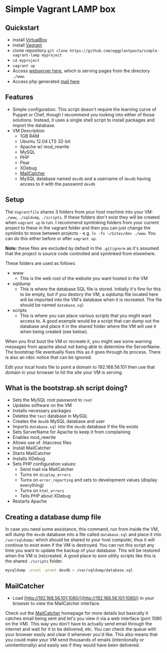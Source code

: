 # Simple Vagrant LAMP box

## Quickstart
- install [VirtualBox](https://www.virtualbox.org/wiki/Downloads)
- install [Vagrant](http://www.vagrantup.com/downloads.html)
- clone repository `git clone https://github.com/eggplantpasta/simple-vagrant-lamp myproject`
- `cd myproject`
- `vagrant up`
- Access [webserver here](http://192.168.56.101), which is serving pages from the directory `./www`.
- Access php generated [mail here](http://192.168.56.101:1080/)

## Features
- Simple configuration.  This script doesn't require the learning curve of Puppet or Chef, though I recommend you looking into either of those solutions.  Instead, it uses a single shell script to install packages and import the database.
- VM Description
	- 1GB RAM
	- Ubuntu 12.04 LTS 32-bit
	- Apache w/ mod_rewrite
	- MySQL
	- PHP
	- Pear
	- XDebug
	- [MailCatcher](http://mailcatcher.me/)
	- MySQL database named `devdb` and a username of `devdb` having access to it with the password `devdb`

## Setup
The `Vagrantfile` shares 3 folders from your host machine into your VM: `./www`, `./sqldump`, `./scripts`.  If these folders don't exist they will be created when `vagrant up` is run. I recommend symlinking folders from your current project to these in the vagrant folder and then you can just change the symlinks to move between projects - e.g. `ln -fs ~/Sites/dev ./www`. You can do this either before or after `vagrant up`.

**Note:** these files are excluded by default in the `.gitignore` as it's assumed that  the project is source code controlled and symlinked from elsewhere.

These folders are used as follows:
- www
	- This is the web root of the website you want hosted in the VM
- sqldump
	- This is where the database SQL file is stored.  Initially it's fine for this to be empty, but if you destory the VM, a sqldump file located here will be imported into the VM's database when it is recreated.  The file should be named `database.sql`
- scripts
	- This is where you can place various scripts that you might want access to.  A good example would be a script that can dump out the database and place it in the shared folder where the VM will use it when being created (see below).

When you first boot the VM or recreate it, you might see some warning messages from apache about not being able to determine the ServerName.  The bootstrap file eventually fixes this as it goes through its process.  There is also an rdoc notice that can be ignored.

Edit your local hosts file to point a domain to 192.168.56.101 then use that domain in your browser to hit the site your VM is serving.

## What is the bootstrap.sh script doing?
- Sets the MySQL root password to `root`
- Updates software on the VM
- Installs necessary packages
- Deletes the `test` database in MySQL
- Creates the `devdb` MySQL database and user
- Imports `database.sql` into the `devdb` database if the file exists
- Sets ServerName for Apache to keep it from complaining
- Enables mod_rewrite
- Allows use of .htaccess files
- Install MailCatcher
- Starts MailCatcher
- Installs XDebug
- Sets PHP configuration values:
	- Send mail via MailCatcher
	- Turns on `display_errors`
	- Turns on `error_reporting` and sets to development values (display everything)
	- Turns on `html_errors`
	- Tells PHP about XDebug
- Restarts Apache

## Creating a database dump file
In case you need some assistance, this command, run from inside the VM, will dump the `devdb` database into a file called `database.sql` and place it into `/var/sqldump/` which should be shared to your host computer, thus it will continue to exist even if the VM is destroyed.  You can run this script any time you want to update the backup of your database. This will be restored when the VM is (re)created. A good place to sore utility scripts like this is the shared `./scripts` folder.

```bash
mysqldump -uroot -proot devdb > /var/sqldump/database.sql
```

## MailCatcher
- Load [http://192.168.56.101:1080/](http://192.168.56.101:1080/) in your browser to view the MailCatcher interface.

Check out the [MailCatcher](http://mailcatcher.me/) homepage for more details but basically it catches email being sent and let's you view it via a web interface (port 1080 on the VM).  This way you don't have to actually send email through the internet and wait for it to be delivered, etc.  You can check the queue with your browser easily and clear it whenever you'd like.  This also means that you could make your VM send thousands of emails (intentionally or unintentionally) and easily see if they would have been delivered.
